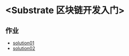 # <Substrate 区块链开发入门>

## 作业

* [solution01](solution01/bitcoin_white_paper_explained.md)
* [solution02](solution02/README.md)
